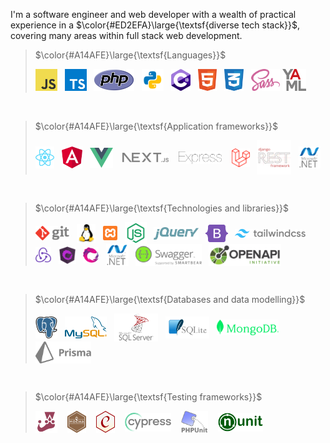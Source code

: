 I'm a software engineer and web developer with a wealth of practical experience in a $\color{#ED2EFA}\large{\textsf{diverse tech stack}}$, covering many areas within full stack web development.


> $\color{#A14AFE}\large{\textsf{Languages}}$
><div>
>  <img src="assets/js2.svg" height=35>
>  &nbsp;
>  <img src="assets/ts.svg" height=35>
>  &nbsp;
>  <img src="assets/php.svg" height=35>
>  &nbsp;
>  <img src="assets/py.svg" height=35>
>  &nbsp;
>  <img src="assets/c--4.svg" height=35>
>  &nbsp;
>  <img src="assets/html.svg" height=35>
>  &nbsp;
>  <img src="assets/css.svg" height=35>
>  &nbsp;
>  <img src="assets/sass.svg" height=35>
>  <img src="assets/yaml.svg" height=35>
> </div>

<br>

> $\color{#A14AFE}\large{\textsf{Application frameworks}}$
><div>
>  <img src="assets/react.svg" height=35 align=center>
>  &nbsp;
>  <img src="assets/angular-icon.svg" height=35 align=center>
>  &nbsp;
>  <img src="assets/vue.svg" height=32 align=center>
>  &nbsp;&nbsp;
>  <img src="assets/next.svg" height=15 align=center>
>  &nbsp;&nbsp;
>  <img src="assets/express.svg" height=20 align=center>
>  &nbsp;&nbsp;
>  <img src="assets/laravel.svg" height=30 align=center>
>  &nbsp;
>  <img src="assets/drf.svg" height=55 align=center>
>  &nbsp;
>  <img src="assets/dotnet.svg" height=35 align=center>
></div>
<br>

> $\color{#A14AFE}\large{\textsf{Technologies and libraries}}$
> <div>
>  <img src="assets/git.svg" height=23 align=center>
>  &nbsp;
>  <img src="assets/Linux.svg" height=30 align=center>
>  &nbsp;
>  <img src="assets/xampp.svg" height=23 align=center>
>  &nbsp;
>  <img src="assets/node.svg" height=35 align=center>
>  &nbsp;
>  <img src="assets/jquery-2.svg" height=20 align=center>
>  &nbsp;
>  <img src="assets/bootstrap.svg" height=28 align=center>
>  &nbsp;
>  <img src="assets/tailwind.svg" height=14 align=center>
>  &nbsp;
>  <img src="assets/redux.svg" height=25 align=center>
>  &nbsp;
>  <img src="assets/ngrx.svg" height=28 align=center>
>  &nbsp;
>  <img src="assets/rxjs.png" height=25 align=center>
>  &nbsp;
>  <img src="assets/dotnet.svg" height=35 align=center>
>  &nbsp;
>  <img src="assets/swagger.svg" height=35 align=center>
>  &nbsp;
>  <img src="assets/openapi.png" height=35 align=center>
> </div>
<br>

> $\color{#A14AFE}\large{\textsf{Databases and data modelling}}$
><div>
>  <img src="assets/psql.svg" height=35 align=center>
>  &nbsp;
>  <img src="assets/mysql.svg" height=35 align=center>
>  &nbsp;
>  <img src="assets/mssql.svg" height=45 align=center>
>  &nbsp;
>  <img src="assets/sqlite.svg" height=35 align=center>
>  &nbsp;
>  <img src="assets/mongodb.svg" height=25 align=center>
>  &nbsp;
>  <img src="assets/prisma.svg" height=35 align=center>
></div>
<br>

> $\color{#A14AFE}\large{\textsf{Testing frameworks}}$
><div>
>  <img src="assets/jest.svg" height=35 align=center>
>  &nbsp;&nbsp;
>  <img src="assets/mocha.svg" height=35 align=center>
>  &nbsp;&nbsp;
>  <img src="assets/chai.svg" height=35 align=center>
>  &nbsp;&nbsp;
>  <img src="assets/cy.svg" height=30 align=center>
>  &nbsp;&nbsp;
>  <img src="assets/phpunit.svg" height=35 align=center>
>  &nbsp;&nbsp;
>  <img src="assets/nunit.png" height=30 align=center>
></div>